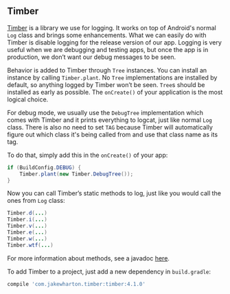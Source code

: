 ## Timber

[Timber](https://github.com/JakeWharton/timber) is a library we use for logging. It works on top of Android's normal `Log` class and brings some enhancements. What we can easily do with Timber is disable logging for the release version of our app. Logging is very useful when we are debugging and testing apps, but once the app is in production, we don’t want our debug messages to be seen.

Behavior is added to Timber through `Tree` instances. You can install an instance by calling `Timber.plant`. No `Tree` implementations are installed by default, so anything logged by Timber won’t be seen. `Tree`s should be installed as early as possible. The `onCreate()` of your application is the most logical choice.

For debug mode, we usually use the `DebugTree` implementation which comes with Timber and it prints everything to logcat, just like normal `Log` class. There is also no need to set `TAG` because Timber will automatically figure out which class it's being called from and use that class name as its tag.

To do that, simply add this in the `onCreate()` of your app:

```java
if (BuildConfig.DEBUG) {
    Timber.plant(new Timber.DebugTree());
}
```

Now you can call Timber’s static methods to log, just like you would call the ones from `Log` class:

```java
Timber.d(...)
Timber.i(...)
Timber.v(...)
Timber.e(...)
Timber.w(...)
Timber.wtf(...)
```

For more information about methods, see a javadoc [here](http://jakewharton.github.io/timber).

To add Timber to a project, just add a new dependency in `build.gradle`:

```gradle
compile 'com.jakewharton.timber:timber:4.1.0'
```
